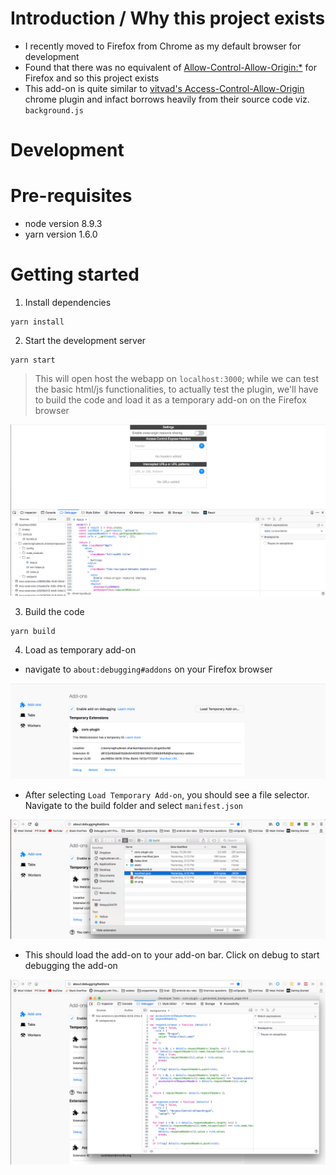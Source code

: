 # Introduction / Why this project exists
* I recently moved to Firefox from Chrome as my default browser for development
* Found that there was no equivalent of [Allow-Control-Allow-Origin:*](https://chrome.google.com/webstore/detail/allow-control-allow-origi/nlfbmbojpeacfghkpbjhddihlkkiljbi) for Firefox and so this project exists
* This add-on is quite similar to [vitvad's Access-Control-Allow-Origin](https://github.com/vitvad/Access-Control-Allow-Origin) chrome plugin and infact borrows heavily from their source code viz. `background.js`

# Development

# Pre-requisites

* node version 8.9.3
* yarn version 1.6.0

# Getting started

1. Install dependencies

```
yarn install
```

2. Start the development server

```
yarn start
```

> This will open host the webapp on `localhost:3000`; 
> while we can test the basic html/js functionalities, to actually test the plugin, we'll have to build
> the code and load it as a temporary add-on on the Firefox browser

![debug-add-on-localhost](docs/debug-add-on-localhost.png?raw=true "Add-on on localhost")

3. Build the code

```
yarn build
```

4. Load as temporary add-on

* navigate to `about:debugging#addons` on your Firefox browser

![debugging-add-ons](docs/debugging-add-ons.png?raw=true "Debugging Add-ons on Firefox")

* After selecting `Load Temporary Add-on`, you should see a file selector. Navigate to the build folder and select `manifest.json`

![select-manifest-json](docs/select-manifest-json.png?raw=true "Load Temporary Add-on")

* This should load the add-on to your add-on bar. Click on debug to start debugging the add-on

![debug-add-on](docs/debug-add-on.png?raw=true "Debug Add-on")

